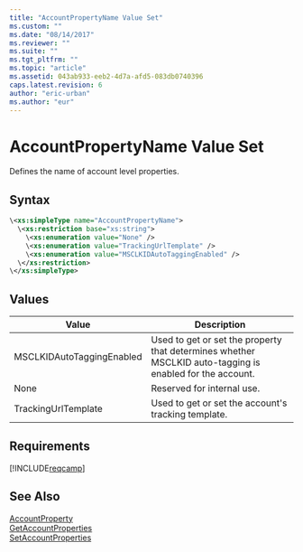 ```yaml
---
title: "AccountPropertyName Value Set"
ms.custom: ""
ms.date: "08/14/2017"
ms.reviewer: ""
ms.suite: ""
ms.tgt_pltfrm: ""
ms.topic: "article"
ms.assetid: 043ab933-eeb2-4d7a-afd5-083db0740396
caps.latest.revision: 6
author: "eric-urban"
ms.author: "eur"
---
```

# AccountPropertyName Value Set
Defines the name of account level properties.

## Syntax

```xml
\<xs:simpleType name="AccountPropertyName">
  \<xs:restriction base="xs:string">
    \<xs:enumeration value="None" />
    \<xs:enumeration value="TrackingUrlTemplate" />
    \<xs:enumeration value="MSCLKIDAutoTaggingEnabled" />
  \</xs:restriction>
\</xs:simpleType>
```

## Values

|Value|Description|
|---------|---------------|
|MSCLKIDAutoTaggingEnabled|Used to get or set the property that determines whether MSCLKID auto-tagging is enabled for the account.|
|None|Reserved for internal use.|
|TrackingUrlTemplate|Used to get or set the account's tracking template.|

## Requirements
[!INCLUDE[reqcamp](../campaign-api/includes/reqcamp.md)]
## See Also
[AccountProperty](../campaign-api/accountproperty-data-object.md)  
[GetAccountProperties](../campaign-api/getaccountproperties-service-operation.md)  
[SetAccountProperties](../campaign-api/setaccountproperties-service-operation.md)  
